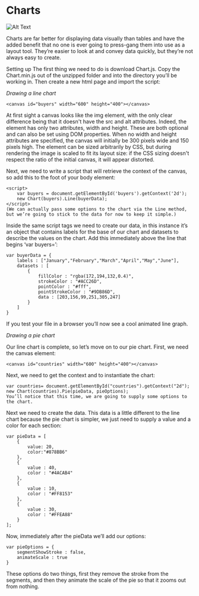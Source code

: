 # Charts 


![Alt Text](https://i.pinimg.com/originals/3a/e9/30/3ae9305f77174913efa9265f6cc720dd.gif)


Charts are far better for displaying data visually than tables and have the added benefit that no one is ever going to press-gang them into use as a layout tool. 
They’re easier to look at and convey data quickly, but they’re not always easy to create.

Setting up
The first thing we need to do is download Chart.js.
Copy the Chart.min.js out of the unzipped folder and into the directory you’ll be working in. Then create a new html page and import the script:


_Drawing a line chart_

```
<canvas id="buyers" width="600" height="400"></canvas>

```
At first sight a canvas looks like the  img element, with the only clear difference being that it doesn't have the src and alt attributes.
Indeed, the <canvas> element has only two attributes, width and height. These are both optional and can also be set using DOM properties.
When no width and height attributes are specified, the canvas will initially be 300 pixels wide and 150 pixels high. The element can be sized arbitrarily by CSS, 
but during rendering the image is scaled to fit its layout size: if the CSS sizing doesn't respect the ratio of the initial canvas, it will appear distorted.


Next, we need to write a script that will retrieve the context of the canvas, so add this to the foot of your body element:
```
<script>
    var buyers = document.getElementById('buyers').getContext('2d');
    new Chart(buyers).Line(buyerData);
</script>
(We can actually pass some options to the chart via the Line method, but we’re going to stick to the data for now to keep it simple.)

```
Inside the same script tags we need to create our data, in this instance it’s an object that contains labels for the base of our chart and datasets to describe the values on the chart. Add this immediately above the line that begins ‘var buyers=’:
```
var buyerData = {
	labels : ["January","February","March","April","May","June"],
	datasets : [
		{
			fillColor : "rgba(172,194,132,0.4)",
			strokeColor : "#ACC26D",
			pointColor : "#fff",
			pointStrokeColor : "#9DB86D",
			data : [203,156,99,251,305,247]
		}
	]
}
```
If you test your file in a browser you’ll now see a cool animated line graph.

_Drawing a pie chart_

Our line chart is complete, so let’s move on to our pie chart. First, we need the canvas element:
```
<canvas id="countries" width="600" height="400"></canvas>
````
Next, we need to get the context and to instantiate the chart:
```
var countries= document.getElementById("countries").getContext("2d");
new Chart(countries).Pie(pieData, pieOptions);
You’ll notice that this time, we are going to supply some options to the chart.
```

Next we need to create the data. This data is a little different to the line chart because the pie chart is simpler, we just need to supply a value and a color for each section:
```
var pieData = [
	{
		value: 20,
		color:"#878BB6"
	},
	{
		value : 40,
		color : "#4ACAB4"
	},
	{
		value : 10,
		color : "#FF8153"
	},
	{
		value : 30,
		color : "#FFEA88"
	}
];
```
Now, immediately after the pieData we’ll add our options:
```
var pieOptions = {
	segmentShowStroke : false,
	animateScale : true
}
```
These options do two things, first they remove the stroke from the segments, and then they animate the scale of the pie so that it zooms out from nothing.


